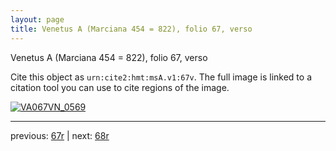```yaml
---
layout: page
title: Venetus A (Marciana 454 = 822), folio 67, verso
---
```


Venetus A (Marciana 454 = 822), folio 67, verso

Cite this object as `urn:cite2:hmt:msA.v1:67v`.  The full image is linked to a citation tool you can use to cite regions of the image.

[![VA067VN_0569](http://www.homermultitext.org/iipsrv?IIIF=/project/homer/pyramidal/deepzoom/hmt/vaimg/2017a/VA067VN_0569.tif/full/800,/0/default.jpg)](http://www.homermultitext.org/ict2/?urn=urn:cite2:hmt:vaimg.2017a:VA067VN_0569) 

---

previous:  [67r](../67r/) | next: [68r](../68r/)